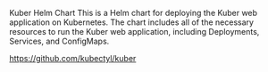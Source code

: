 Kuber Helm Chart
This is a Helm chart for deploying the Kuber web application on Kubernetes. The chart includes all of the necessary resources to run the Kuber web application, including Deployments, Services, and ConfigMaps.

https://github.com/kubectyl/kuber 